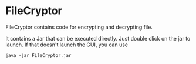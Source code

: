 # FileCryptor

FileCryptor contains code for encrypting and decrypting file.

It contains a Jar that can be executed directly. Just double click on the jar to launch.
If that doesn't launch the GUI, you can use
	
	java -jar FileCryptor.jar




